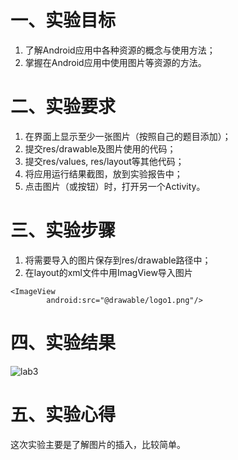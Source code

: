 # 一、实验目标
1. 了解Android应用中各种资源的概念与使用方法；
2. 掌握在Android应用中使用图片等资源的方法。

# 二、实验要求
1. 在界面上显示至少一张图片（按照自己的题目添加）；
2. 提交res/drawable及图片使用的代码；
3. 提交res/values, res/layout等其他代码；
4. 将应用运行结果截图，放到实验报告中；
5. 点击图片（或按钮）时，打开另一个Activity。

# 三、实验步骤
1. 将需要导入的图片保存到res/drawable路径中；
2. 在layout的xml文件中用ImagView导入图片
```
<ImageView
        android:src="@drawable/logo1.png"/>
```

# 四、实验结果
![lab3](https://raw.githubusercontent.com/JC527/android-labs-2020/master/students/net1814080903111/lab3.png)


# 五、实验心得
这次实验主要是了解图片的插入，比较简单。
